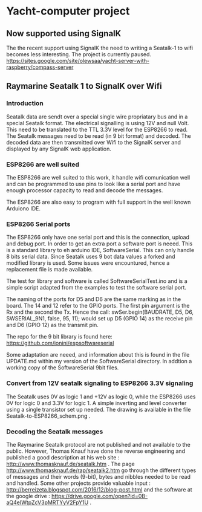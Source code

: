 # Yacht-computer project

## Now supported using SignalK
The the recent support using SignalK the need to writing a Seatalk-1 to wifi becomes less interesting. 
The project is currently paused.
https://sites.google.com/site/olewsaa/yacht-server-with-raspberry/compass-server


## Raymarine Seatalk 1 to SignalK over Wifi

### Introduction
Seatalk data are sendt over a special single wire propriatary bus and
in a special Seatalk format. The electrical signalling is using 12V and null Volt.
This need to be translated to the TTL 3.3V level for the ESP8266 to read. 
The Seatalk messages need to be read (in 9 bit format) and decoded. The decoded data 
are then transmitted over Wifi to the SignalK server and displayed by any SignalK
web application.

### ESP8266 are well suited
The ESP8266 are well suited to this work, it handle wifi comunication well and 
can be programmed to use pins to look like a serial port and have enough 
processor capacity to read and decode the messages. 

The ESP8266 are also easy to program with full support in the well known 
Arduiono IDE.


### ESP8266 Serial ports
The ESP8266 only have one serial port and this is the connection, upload
and debug port. In order to get an extra port a software port is neeed.
This is a standard library to eh arduino IDE, SoftwareSerial. This can
only handle 8 bits serial data. Since Seatalk uses 9 bot data values a
forked and modified library is used. Some issues were encountured, hence
a replacement file is made available.

The test for library and software is called SoftwareSerialTest.ino and is
a simple script adapted from the examples to test the software serial port.

The naming of the ports for D5 and D6 are the same marking as in the 
board. The 14 and 12 refer to the GPIO ports. The first pin argument is the Rx 
and the second the Tx. Hence the call:
swSer.begin(BAUDRATE, D5, D6, SWSERIAL_9N1, false, 95, 11);
would set up D5 (GPIO 14) as the receive pin and D6 (GPIO 12) as the transmit pin.

The repo for the 9 bit library is found here:
https://github.com/ionini/espsoftwareserial

Some adaptation are neeed, and information about this is found in the file UPDATE.md 
within my version of the SoftwareSerial directory. In addtion a working copy of the 
SoftwareSerial 9bit files. 


### Convert from 12V seatalk signaling to ESP8266 3.3V signaling

The Seatalk uses 0V as logic 1 and +12V as logic  0, while the ESP8266 uses 
0V for logic 0 and 3.3V for logic 1. A simple inverting and level converter using 
a single transistor set up needed. The drawing is available in the file 
Seatalk-to-ESP8266_schem.png .


### Decoding the Seatalk messages

The Raymarine Seatalk protocol are not published and not available to the public.
However, Thomas Knauf have done the reverse engineering and published a good 
description at his web site : http://www.thomasknauf.de/seatalk.htm .
The page http://www.thomasknauf.de/rap/seatalk2.htm go through the different
types of messages and their words (9-bit), bytes and nibbles needed to be 
read and handled. Some other projects provide valuable input :
http://berreizeta.blogspot.com/2016/12/blog-post.html and the software at the
google drive : https://drive.google.com/open?id=0B-aQ4eIWtpZcV3pMRTYyV2FpY1U .


